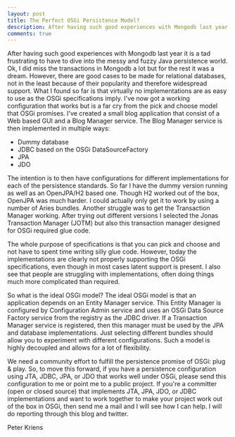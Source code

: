 ```yaml
---
layout: post
title: The Perfect OSGi Persistence Model?
description: After having such good experiences with Mongodb last year it is a tad frustrating to have to dive into the messy and fuzzy Java persistence world. Ok, I did miss the transactions in Mongodb a lot but for the rest it was a dream. However, there are good cases ...
comments: true
---
```


After having such good experiences with Mongodb last year it is a tad frustrating to have to dive into the messy and fuzzy Java persistence world. Ok, I did miss the transactions in Mongodb a lot but for the rest it was a dream. However, there are good cases to be made for relational databases, not in the least because of their popularity and therefore widespread support. What I found so far is that virtually no implementations are as easy to use as the OSGi specifications imply. I've now got a working configuration that works but is a far cry from the pick and choose model that OSGi promises. I've created a small blog application that consist of a Web based GUI and a Blog Manager service. The Blog Manager service is then implemented in multiple ways:

* Dummy database
* JDBC based on the OSGi DataSourceFactory
* JPA
* JDO

The intention is to then have configurations for different implementations for each of the persistence standards. So far I have the dummy version running as well as an OpenJPA/H2 based one. Though H2 worked out of the box, OpenJPA was much harder. I could actually only get it to work by using a number of Aries bundles. Another struggle was to get the Transaction Manager working. After trying out different versions I selected the Jonas Transaction Manager (JOTM) but also this transaction manager designed for OSGi required glue code.

The whole purpose of specifications is that you can pick and choose and not have to spent time writing silly glue code. However, today the implementations are clearly not properly supporting the OSGi specifications, even though in most cases latent support is present. I also see that people are struggling with implementations, often doing things much more complicated than required.

So what is the ideal OSGi model? The ideal OSGi model is that an application depends on an Entity Manager service. This Entity Manager is configured by Configuration Admin service and uses an OSGi Data Source Factory service from the registry as the JDBC driver. If a Transaction Manager service is registered, then this manager must be used by the JPA and database implementations. Just selecting different bundles should allow you to experiment with different configurations. Such a model is highly decoupled and allows for a lot of flexibility.

We need a community effort to fulfill the persistence promise of OSGi: plug &amp; play. So, to move this forward, if you have a persistence configuration using JTA, JDBC, JPA, or JDO that works well under OSGi, please send this configuration to me or point me to a public project. If you're a committer (open or closed source) that implements JTA, JPA, JDO, or JDBC implementations and want to work together to make your project work out of the box in OSGi, then send me a mail and I will see how I can help. I will do reporting through this blog and twitter.

 Peter Kriens